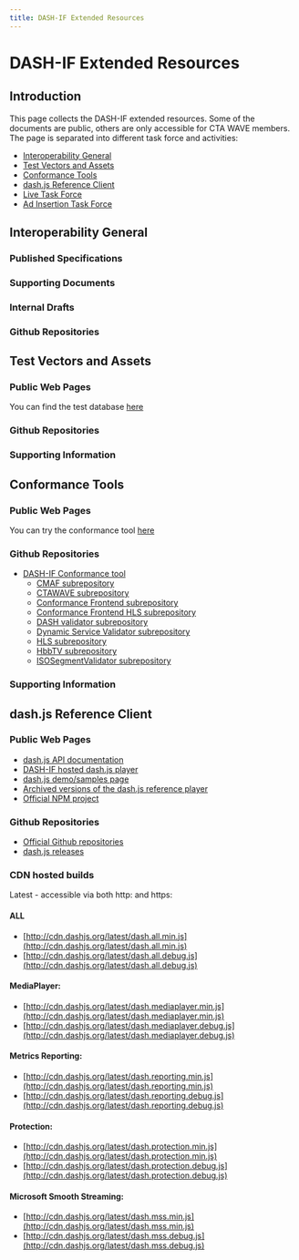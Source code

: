 ```yaml
---
title: DASH-IF Extended Resources
---
```


# DASH-IF Extended Resources

## Introduction
This page collects the DASH-IF extended resources. Some of the documents are public, others are only accessible for CTA WAVE members. The page is separated into different task force and activities:

* [Interoperability General](#interoperability-general)
* [Test Vectors and Assets](#test-vectors-and-assets)
* [Conformance Tools](#conformance-tools)
* [dash.js Reference Client](#dash.js-reference-client)
* [Live Task Force](#live-task-force)
* [Ad Insertion Task Force](#ad-insertion-task-force)

## Interoperability General

### Published Specifications 

### Supporting Documents

### Internal Drafts

### Github Repositories

## Test Vectors and Assets

### Public Web Pages 

You can find the test database [here](http://testassets.dashif.org/)

### Github Repositories

### Supporting Information

## Conformance Tools

### Public Web Pages 

You can try the conformance tool [here](http://conformance.dashif.org/)

### Github Repositories

* [DASH-IF Conformance tool](https://github.com/Dash-Industry-Forum/DASH-IF-Conformance)
  * [CMAF subrepository](https://github.com/Dash-Industry-Forum/CMAF)
  * [CTAWAVE subrepository](https://github.com/Dash-Industry-Forum/CTAWAVE)
  * [Conformance Frontend subrepository](https://github.com/Dash-Industry-Forum/Conformance-Frontend)
  * [Conformance Frontend HLS subrepository](https://github.com/Dash-Industry-Forum/Conformance-Frontend-HLS)
  * [DASH validator subrepository](https://github.com/Dash-Industry-Forum/DASH)
  * [Dynamic Service Validator subrepository](https://github.com/Dash-Industry-Forum/DynamicServiceValidator)
  * [HLS subrepository](https://github.com/Dash-Industry-Forum/HLS)
  * [HbbTV subrepository](https://github.com/Dash-Industry-Forum/HbbTV_DVB)
  * [ISOSegmentValidator subrepository](https://github.com/Dash-Industry-Forum/ISOSegmentValidator)

### Supporting Information

## dash.js Reference Client

### Public Web Pages
* [dash.js API documentation](http://cdn.dashjs.org/latest/jsdoc/index.html)
* [DASH-IF hosted dash.js player](http://reference.dashif.org/dash.js/latest/samples/dash-if-reference-player/index.html)
* [dash.js demo/samples page](http://reference.dashif.org/dash.js/latest/samples/)
* [Archived versions of the dash.js reference player](http://reference.dashif.org/dash.js/)
* [Official NPM project](https://www.npmjs.com/package/dashjs)

### Github Repositories
* [Official Github repositories](https://github.com/Dash-Industry-Forum/dash.js)
* [dash.js releases](https://github.com/Dash-Industry-Forum/dash.js/releases)

### CDN hosted builds
Latest - accessible via both http: and https:
#### ALL
* [http://cdn.dashjs.org/latest/dash.all.min.js](http://cdn.dashjs.org/latest/dash.all.min.js)
* [http://cdn.dashjs.org/latest/dash.all.debug.js](http://cdn.dashjs.org/latest/dash.all.debug.js)

#### MediaPlayer:
* [http://cdn.dashjs.org/latest/dash.mediaplayer.min.js](http://cdn.dashjs.org/latest/dash.mediaplayer.min.js)
* [http://cdn.dashjs.org/latest/dash.mediaplayer.debug.js](http://cdn.dashjs.org/latest/dash.mediaplayer.debug.js)

#### Metrics Reporting:
* [http://cdn.dashjs.org/latest/dash.reporting.min.js](http://cdn.dashjs.org/latest/dash.reporting.min.js)
* [http://cdn.dashjs.org/latest/dash.reporting.debug.js](http://cdn.dashjs.org/latest/dash.reporting.debug.js)

#### Protection:
* [http://cdn.dashjs.org/latest/dash.protection.min.js](http://cdn.dashjs.org/latest/dash.protection.min.js)
* [http://cdn.dashjs.org/latest/dash.protection.debug.js](http://cdn.dashjs.org/latest/dash.protection.debug.js)

#### Microsoft Smooth Streaming:
* [http://cdn.dashjs.org/latest/dash.mss.min.js](http://cdn.dashjs.org/latest/dash.mss.min.js)
* [http://cdn.dashjs.org/latest/dash.mss.debug.js](http://cdn.dashjs.org/latest/dash.mss.debug.js)
